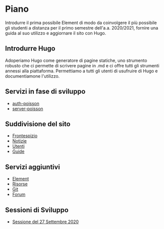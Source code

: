 # Piano

Introdurre il prima possibile Element di modo da coinvolgere il più possibile
gli studenti a distanza per il primo semestre dell'a.a. 2020/2021, fornire una
guida al suo utilizzo e aggiornare il sito con Hugo.

## Introdurre Hugo

Adoperiamo Hugo come generatore di pagine statiche, uno strumento robusto che ci
permette di scrivere pagine in .md e ci offre tutti gli strumenti annessi alla
piattaforma. Permettiamo a tutti gli utenti di usufruire di Hugo e
documentiamone l'utilizzo.

## Servizi in fase di sviluppo

- [auth-poisson](progetti/auth-poisson/README.md)
- [server-poisson](progetti/server-poisson/README.md)

## Suddivisione del sito

- [Frontespizio](frontespizio.md)
- [Notizie](notizie.md)
- [Utenti](utenti.md)
- [Guide](guide.md)

## Servizi aggiuntivi

- [Element](element.md)
- [Risorse](risorse.md)
- [Git](git.md)
- [Forum](forum.md)

## Sessioni di Sviluppo

- [Sessione del 27 Settembre 2020](progetti/sessioni-sviluppo/2020-09-27.md)
